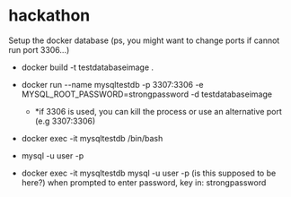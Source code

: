 # hackathon
Setup the docker database (ps, you might want to change ports if cannot run port 3306...)

- docker build -t testdatabaseimage . 
- docker run --name mysqltestdb -p 3307:3306 -e MYSQL_ROOT_PASSWORD=strongpassword -d testdatabaseimage

  - *if 3306 is used, you can kill the process or use an alternative port (e.g 3307:3306)
- docker exec -it mysqltestdb /bin/bash
- mysql -u user -p
- docker exec -it mysqltestdb mysql -u user -p (is this supposed to be here?)
when prompted to enter password, key in: strongpassword

